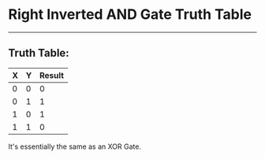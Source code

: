 # Right Inverted AND Gate Truth Table


  
---



## Truth Table:


| X   | Y   | Result |
|-----|-----|--------|
| 0   | 0   | 0      |
| 0   | 1   | 1      |
| 1   | 0   | 1      |
| 1   | 1   | 0      |


It's essentially the same as an XOR Gate. 